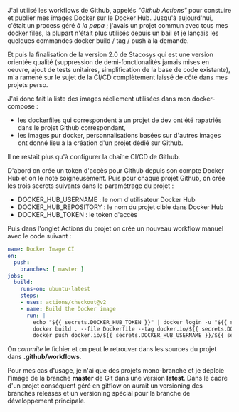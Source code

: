 <!-- title: Github et Docker -->
<!-- category: Développement -->

J'ai utilisé les workflows de Github, appelés *"Github Actions"* pour constuire et publier mes images Docker sur le Docker Hub. Jusqu'à aujourd'hui, c'était un process géré *à la papa* ; j'avais un projet commun avec tous mes docker files, la plupart n'était plus utilisés depuis un bail et je lançais les quelques commandes docker build / tag / push à la demande. 

Et puis la finalisation de la version 2.0 de Stacosys qui est une version orientée qualité (suppression de demi-fonctionalités jamais mises en oeuvre, ajout de tests unitaires, simplification de la base de code existante), m'a ramené sur le sujet de la CI/CD complètement laissé de côté dans mes projets perso.

J'ai donc fait la liste des images réellement utilisées dans mon docker-compose : 
- les dockerfiles qui correspondent à un projet de dev ont été rapatriés dans le projet Github correspondant,
- les images pur docker, personnalisations basées sur d'autres images ont donné lieu à la création d'un projet dédié sur Github.

Il ne restait plus qu'à configurer la chaîne CI/CD de Github. 

D'abord on crée un token d'accès pour Github depuis son compte Docker Hub et on le note soigneusement. Puis pour chaque projet Github, on crée les trois secrets suivants dans le paramétrage du projet : 

- DOCKER_HUB_USERNAME : le nom d'utilisateur Docker Hub
- DOCKER_HUB_REPOSITORY : le nom du projet cible dans Docker Hub
- DOCKER_HUB_TOKEN : le token d'accès

Puis dans l'onglet Actions du projet on crée un nouveau workflow manuel avec le code suivant : 

```yaml
name: Docker Image CI
on:
  push:
    branches: [ master ]
jobs:
  build:
    runs-on: ubuntu-latest
    steps:
    - uses: actions/checkout@v2
    - name: Build the Docker image
      run: |
        echo "${{ secrets.DOCKER_HUB_TOKEN }}" | docker login -u "${{ secrets.DOCKER_HUB_USERNAME }}" --password-stdin docker.io
        docker build . --file Dockerfile --tag docker.io/${{ secrets.DOCKER_HUB_USERNAME }}/${{ secrets.DOCKER_HUB_REPOSITORY }}:latest
        docker push docker.io/${{ secrets.DOCKER_HUB_USERNAME }}/${{ secrets.DOCKER_HUB_REPOSITORY }}:latest
```

On *commite* le fichier et on peut le retrouver dans les sources du projet dans **.github/workflows**.

Pour mes cas d'usage, je n'ai que des projets mono-branche et je déploie l'image de la branche **master** de Git dans une version **latest**. Dans le cadre d'un projet conséquent géré en gitflow on aurait un versioning des branches releases et un versioning spécial pour la branche de développement principale.






